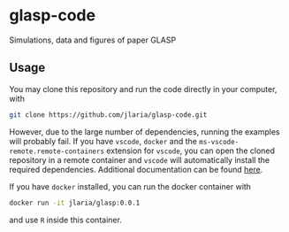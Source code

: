 # glasp-code
Simulations, data and figures of paper GLASP

## Usage

You may clone this repository and run the code directly in your computer, with 

```bash
git clone https://github.com/jlaria/glasp-code.git
```

However, due to the large number of dependencies, running the examples will probably fail. If you have `vscode`, `docker` and the `ms-vscode-remote.remote-containers` extension for `vscode`, you can open the cloned repository in a remote container and `vscode` will automatically install the required dependencies. Additional documentation can be found [here](https://code.visualstudio.com/docs/remote/containers).

If you have `docker` installed, you can run the docker container with 

```bash
docker run -it jlaria/glasp:0.0.1
```

and use `R` inside this container.

